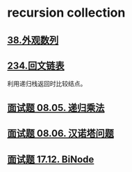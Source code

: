 # recursion collection

## [38.外观数列](../38.外观数列.java)

## [234.回文链表](../234.回文链表.java)

利用递归栈返回时比较结点。

## [面试题 08.05. 递归乘法](../cn/Java/_____08_05_Recursive_Mulitply_LCCI/Solution.java)

## [面试题 08.06. 汉诺塔问题](../cn/Java/_____08_06_Hanota_LCCI/Solution.java)

## [面试题 17.12. BiNode](../cn/Java/_____17_12_BiNode_LCCI_1/Solution.java)
